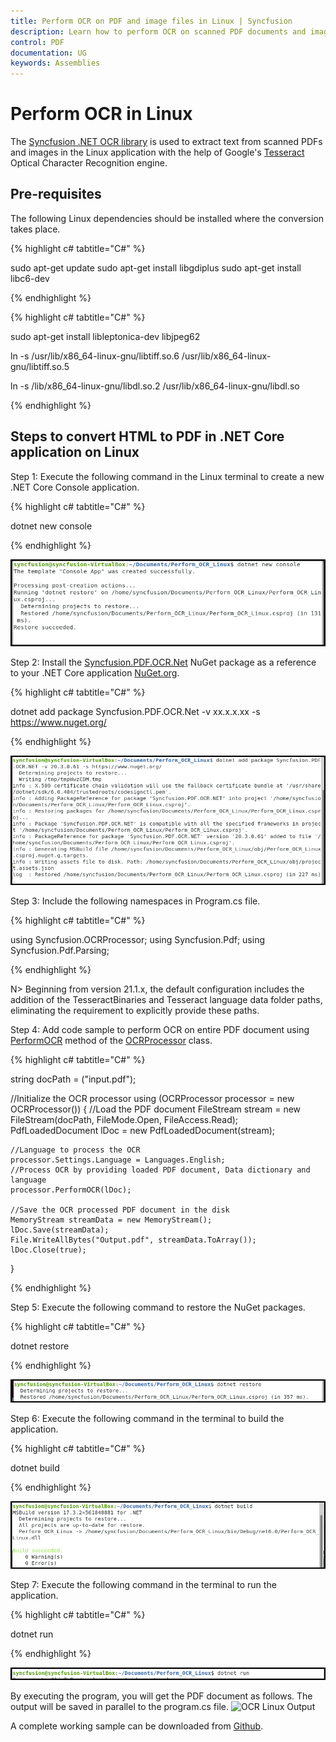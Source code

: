 ```yaml
---
title: Perform OCR on PDF and image files in Linux | Syncfusion
description: Learn how to perform OCR on scanned PDF documents and images in Linux with different tesseract versions using Syncfusion .NET OCR library.
control: PDF
documentation: UG
keywords: Assemblies
---
```


# Perform OCR in Linux

The [Syncfusion .NET OCR library](https://www.syncfusion.com/document-processing/pdf-framework/net/pdf-library/ocr-process) is used to extract text from scanned PDFs and images in the Linux application with the help of Google's [Tesseract](https://github.com/tesseract-ocr/tesseract) Optical Character Recognition engine.
## Pre-requisites

The following Linux dependencies should be installed where the conversion takes place. 

{% highlight c# tabtitle="C#" %}

sudo apt-get update
sudo apt-get install libgdiplus
sudo apt-get install libc6-dev

{% endhighlight %}

{% highlight c# tabtitle="C#" %}

sudo apt-get install libleptonica-dev libjpeg62

ln -s /usr/lib/x86_64-linux-gnu/libtiff.so.6 /usr/lib/x86_64-linux-gnu/libtiff.so.5

ln -s /lib/x86_64-linux-gnu/libdl.so.2 /usr/lib/x86_64-linux-gnu/libdl.so

{% endhighlight %}

## Steps to convert HTML to PDF in .NET Core application on Linux

Step 1: Execute the following command in the Linux terminal to create a new .NET Core Console application.

{% highlight c# tabtitle="C#" %}

dotnet new console

{% endhighlight %}

![OCR Linux Step1](OCR-Images/LinuxStep1.png)

Step 2: Install the [Syncfusion.PDF.OCR.Net](https://www.nuget.org/packages/Syncfusion.PDF.OCR.Net/) NuGet package as a reference to your .NET Core application [NuGet.org](https://www.nuget.org/).

{% highlight c# tabtitle="C#" %}

dotnet add package Syncfusion.PDF.OCR.Net -v xx.x.x.xx -s https://www.nuget.org/

{% endhighlight %}

![OCR Linux Step2](OCR-Images/LinuxStep2.png)

Step 3: Include the following namespaces in Program.cs file.

{% highlight c# tabtitle="C#" %}

using Syncfusion.OCRProcessor;
using Syncfusion.Pdf;
using Syncfusion.Pdf.Parsing;

{% endhighlight %}

N> Beginning from version 21.1.x, the default configuration includes the addition of the TesseractBinaries and Tesseract language data folder paths, eliminating the requirement to explicitly provide these paths.

Step 4: Add code sample to perform OCR on entire PDF document using [PerformOCR](https://help.syncfusion.com/cr/file-formats/Syncfusion.OCRProcessor.OCRProcessor.html#Syncfusion_OCRProcessor_OCRProcessor_PerformOCR_Syncfusion_Pdf_Parsing_PdfLoadedDocument_System_String_) method of the [OCRProcessor](https://help.syncfusion.com/cr/file-formats/Syncfusion.OCRProcessor.OCRProcessor.html) class. 

{% highlight c# tabtitle="C#" %}
 
string docPath = ("input.pdf");

//Initialize the OCR processor
using (OCRProcessor processor = new OCRProcessor())
{
    //Load the PDF document 
    FileStream stream = new FileStream(docPath, FileMode.Open, FileAccess.Read);
    PdfLoadedDocument lDoc = new PdfLoadedDocument(stream);

    //Language to process the OCR
    processor.Settings.Language = Languages.English;
    //Process OCR by providing loaded PDF document, Data dictionary and language
    processor.PerformOCR(lDoc);

    //Save the OCR processed PDF document in the disk
    MemoryStream streamData = new MemoryStream();
    lDoc.Save(streamData);
    File.WriteAllBytes("Output.pdf", streamData.ToArray());
    lDoc.Close(true);
}

{% endhighlight %}

Step 5: Execute the following command to restore the NuGet packages.

{% highlight c# tabtitle="C#" %}

dotnet restore

{% endhighlight %}

![OCR Linux Step3](OCR-Images/LinuxStep3.png)

Step 6:  Execute the following command in the terminal to build the application.

{% highlight c# tabtitle="C#" %}

dotnet build

{% endhighlight %}

![OCR Linux Step4](OCR-Images/LinuxStep4.png)

Step 7: Execute the following command in the terminal to run the application.

{% highlight c# tabtitle="C#" %}

dotnet run

{% endhighlight %}

![OCR Linux Step5](OCR-Images/LinuxStep5.png)

By executing the program, you will get the PDF document as follows. The output will be saved in parallel to the program.cs file.
![OCR Linux Output](OCR-Images/OCR-output-image.png)

A complete working sample can be downloaded from [Github](https://github.com/SyncfusionExamples/OCR-csharp-examples/tree/master/Linux).
